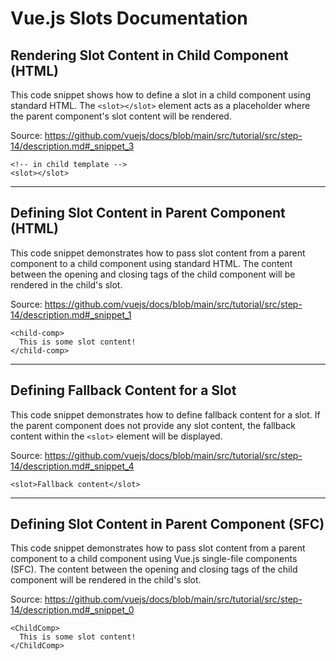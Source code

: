 # Vue.js Slots Documentation

## Rendering Slot Content in Child Component (HTML)

This code snippet shows how to define a slot in a child component using standard HTML. The `<slot></slot>` element acts as a placeholder where the parent component's slot content will be rendered.

Source: https://github.com/vuejs/docs/blob/main/src/tutorial/src/step-14/description.md#_snippet_3

```vue-html
<!-- in child template -->
<slot></slot>
```

---

## Defining Slot Content in Parent Component (HTML)

This code snippet demonstrates how to pass slot content from a parent component to a child component using standard HTML. The content between the opening and closing tags of the child component will be rendered in the child's slot.

Source: https://github.com/vuejs/docs/blob/main/src/tutorial/src/step-14/description.md#_snippet_1

```vue-html
<child-comp>
  This is some slot content!
</child-comp>
```

---

## Defining Fallback Content for a Slot

This code snippet demonstrates how to define fallback content for a slot. If the parent component does not provide any slot content, the fallback content within the `<slot>` element will be displayed.

Source: https://github.com/vuejs/docs/blob/main/src/tutorial/src/step-14/description.md#_snippet_4

```vue-html
<slot>Fallback content</slot>
```

---

## Defining Slot Content in Parent Component (SFC)

This code snippet demonstrates how to pass slot content from a parent component to a child component using Vue.js single-file components (SFC). The content between the opening and closing tags of the child component will be rendered in the child's slot.

Source: https://github.com/vuejs/docs/blob/main/src/tutorial/src/step-14/description.md#_snippet_0

```vue-html
<ChildComp>
  This is some slot content!
</ChildComp>
```

